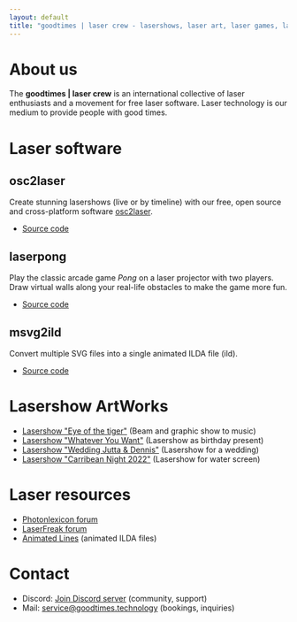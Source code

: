 ```yaml
---
layout: default
title: "goodtimes | laser crew - lasershows, laser art, laser games, laser control software"
---
```


# About us
The **goodtimes | laser crew** is an international collective of laser enthusiasts and a movement for free laser software. Laser technology is our medium to provide people with good times.

# Laser software
## osc2laser
Create stunning lasershows (live or by timeline) with our free, open source and cross-platform software [osc2laser](https://github.com/goodtimes-code/osc2laser).
  - [Source code](https://github.com/goodtimes-code/osc2laser)

## laserpong
Play the classic arcade game *Pong* on a laser projector with two players. Draw virtual walls along your real-life obstacles to make the game more fun.
  - [Source code](https://github.com/goodtimes-code/laserpong)

## msvg2ild
Convert multiple SVG files into a single animated ILDA file (ild).
  - [Source code](https://github.com/goodtimes-code/msvg2ild)
  
# Lasershow ArtWorks
- [Lasershow "Eye of the tiger"](https://www.youtube.com/watch?v=MXgKLad80P0) (Beam and graphic show to music)
- [Lasershow "Whatever You Want"](https://www.youtube.com/watch?v=_5FiKHApgyw) (Lasershow as birthday present)
- [Lasershow "Wedding Jutta & Dennis"](https://www.youtube.com/watch?v=NMLCVmzW9sE) (Lasershow for a wedding)
- [Lasershow "Carribean Night 2022"](https://www.youtube.com/watch?v=JsKpOB2sVtA&t=8s) (Lasershow for water screen)

# Laser resources
- [Photonlexicon forum](https://photonlexicon.com/forums/)
- [LaserFreak forum](https://www.laserfreak.net/forum/)
- [Animated Lines](https://www.animated-lines.com/en/) (animated ILDA files)

# Contact
- Discord: [Join Discord server](https://discord.gg/3JKDDWr9w6) (community, support)
- Mail: service@goodtimes.technology (bookings, inquiries)
